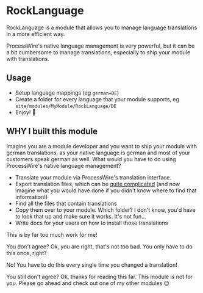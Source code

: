 # RockLanguage

RockLanguage is a module that allows you to manage language translations in a more efficient way.

ProcessWire's native language management is very powerful, but it can be a bit cumbersome to manage translations, especially to ship your module with translations.

## Usage

- Setup language mappings (eg `german=DE`)
- Create a folder for every language that your module supports, eg `site/modules/MyModule/RockLanguage/DE`
- Enjoy! 🚀

## WHY I built this module

Imagine you are a module developer and you want to ship your module with german translations, as your native language is german and most of your customers speak german as well. What would you have to do using ProcessWire's native language management?

- Translate your module via ProcessWire's translation interface.
- Export translation files, which can be [quite complicated](https://processwire.com/blog/posts/pw-3.0.181-hello/) (and now imagine what you would have done if you didn't know where to find that information!)
- Find all the files that contain translations
- Copy them over to your module. Which folder? I don't know, you'd have to look that up and make sure it works. It's not fun...
- Write docs for your users on how to install those translations

This is by far too much work for me!

You don't agree? Ok, you are right, that's not too bad. You only have to do this once, right?

No! You have to do this every single time you changed a translation!

You still don't agree? Ok, thanks for reading this far. This module is not for you. Please go ahead and check out one of my other modules 😉
